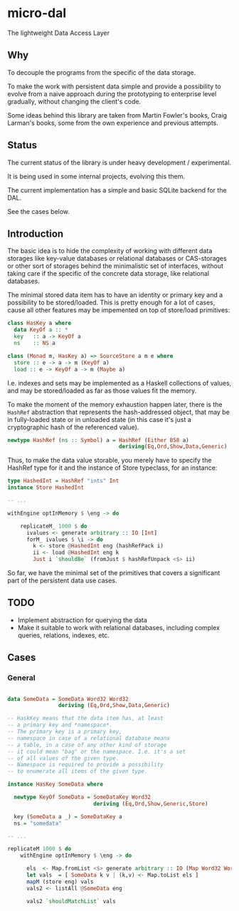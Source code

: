 
# micro-dal

The lightweight Data Access Layer

## Why

To decouple the programs from the specific of the data storage.

To make the work with persistent data simple and provide a possibility to evolve from a naive
approach during the prototyping to enterprise level gradually, without changing the client's code.

Some ideas behind this library are taken from Martin Fowler's books, Craig Larman's  books, some
from the own experience and previous attempts.

## Status

The current status of the library is under heavy development / experimental.

It is being used in some internal projects, evolving this them.

The current implementation has a simple and basic SQLite backend for the DAL.

See the cases below.

## Introduction

The basic idea is to hide the complexity of working with different data storages like key-value
databases or relational databases or CAS-storages or other sort of storages behind the minimalistic
set of interfaces, without taking care if the specific of the concrete data storage, like
relational databases.

The minimal stored data item has to have an identity or primary key and a possibility to be
stored/loaded. This is pretty enough for a lot of cases, cause all other features may be
impemented on top of store/load primitives:

```haskell
class HasKey a where
  data KeyOf a :: *
  key   :: a -> KeyOf a
  ns    :: NS a

class (Monad m, HasKey a) => SourceStore a m e where
  store :: e -> a -> m (KeyOf a)
  load :: e -> KeyOf a -> m (Maybe a)
```

I.e. indexes and sets may be implemented as a Haskell collections of values,
and may be stored/loaded as far as those values fit the memory.

To make the moment of the memory exhaustion happen later, there is the ```HashRef```
abstraction that represents the hash-addressed object, that may be in fully-loaded
state or in unloaded state (in this case it's just a cryptographic hash of the
referenced value).

```haskell
newtype HashRef (ns :: Symbol) a = HashRef (Either B58 a)
                                   deriving(Eq,Ord,Show,Data,Generic)
```

Thus, to make the data value storable, you merely have to specify the HashRef type for it and the
instance of Store typeclass, for an instance:

```haskell
type HashedInt = HashRef "ints" Int
instance Store HashedInt

-- ...

withEngine optInMemory $ \eng -> do

	replicateM_ 1000 $ do
	  ivalues <- generate arbitrary :: IO [Int]
	  forM_ ivalues $ \i -> do
		k <- store @HashedInt eng (hashRefPack i)
		ii <- load @HashedInt eng k
		Just i `shouldBe` (fromJust $ hashRefUnpack <$> ii)

```

So far, we have the minimal set of the primitives that covers a significant
part of the persistent data use cases.

## TODO

  - Implement abstraction for querying the data
  - Make it suitable to work with relational databases, including
    complex queries, relations, indexes, etc.


## Cases

### General

```haskell

data SomeData = SomeData Word32 Word32
                deriving (Eq,Ord,Show,Data,Generic)

-- HaskKey means that the data item has, at least
-- a primary key and *namespace*.
-- The primary key is a primary key,
-- namespace in case of a relational database means
-- a table, in a case of any other kind of storage
-- it could mean "bag" or the namespace. I.e. it's a set
-- of all values of the given type.
-- Namespace is required to provide a possibility
-- to enumerate all items of the given type.

instance HasKey SomeData where

  newtype KeyOf SomeData = SomeDataKey Word32
                           deriving (Eq,Ord,Show,Generic,Store)

  key (SomeData a _) = SomeDataKey a
  ns = "somedata"

-- ...

replicateM 1000 $ do
	withEngine optInMemory $ \eng -> do

	  els  <- Map.fromList <$> generate arbitrary :: IO (Map Word32 Word32)
	  let vals  = [ SomeData k v | (k,v) <- Map.toList els ]
	  mapM (store eng) vals
	  vals2 <- listAll @SomeData eng

	  vals2 `shouldMatchList` vals

```



